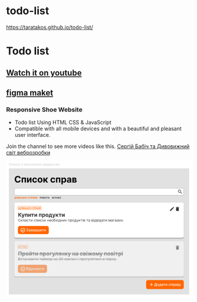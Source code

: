 # todo-list

https://taratakos.github.io/todo-list/

# Todo list

## [Watch it on youtube](https://www.youtube.com/watch?v=uD_ED4P26Ks)

## [figma maket](https://www.figma.com/design/zPLqBMQ3eK4egEWt9icc2C/%D0%97%D0%B0%D0%B2%D0%B4%D0%B0%D0%BD%D0%BD%D1%8F-%D0%BD%D0%B0-%D0%BB%D0%B0%D0%B9%D0%B2%D0%BA%D0%BE%D0%B4%D0%B8%D0%BD%D0%B3?node-id=3-77&node-type=frame&t=bjzvIvnJUdqIUf1C-0)

### Responsive Shoe Website

- Todo list Using HTML CSS & JavaScript
- Compatible with all mobile devices and with a beautiful and pleasant user interface.

Join the channel to see more videos like this. [Сергій Бабіч та Дивовижний світ веброзробки](https://www.youtube.com/@babichweb)

![preview img](/preview.png)
